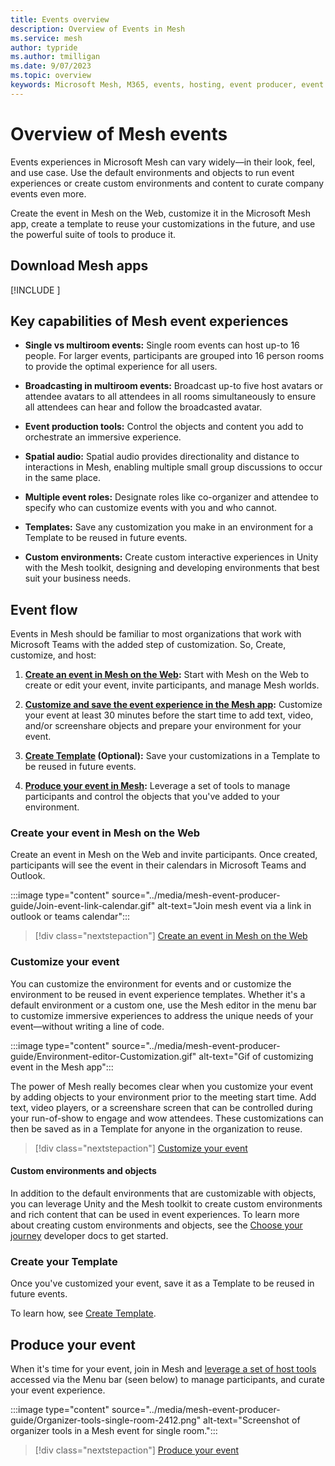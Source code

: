 ```yaml
---
title: Events overview
description: Overview of Events in Mesh 
ms.service: mesh
author: typride
ms.author: tmilligan
ms.date: 9/07/2023
ms.topic: overview
keywords: Microsoft Mesh, M365, events, hosting, event producer, event organizer, customize
---
```


# Overview of Mesh events

Events experiences in Microsoft Mesh can vary widely—in their look, feel, and use case. Use the default environments and objects to run event experiences or create custom environments and content to curate company events even more.

Create the event in Mesh on the Web, customize it in the Microsoft Mesh app, create a template to reuse your customizations in the future, and use the powerful suite of tools to produce it.

## Download Mesh apps

[!INCLUDE [<download-apps>](<../includes/download-apps.md>)]

## Key capabilities of Mesh event experiences

- **Single vs multiroom events:** Single room events can host up-to 16 people. For larger events, participants are grouped into 16 person rooms to provide the optimal experience for all users.

- **Broadcasting in multiroom events:** Broadcast up-to five host avatars or attendee avatars to all attendees in all rooms simultaneously to ensure all attendees can hear and follow the broadcasted avatar.

- **Event production tools:** Control the objects and content you add to orchestrate an immersive experience.

- **Spatial audio:** Spatial audio provides directionality and distance to interactions in Mesh, enabling multiple small group discussions to occur in the same place.

- **Multiple event roles:** Designate roles like co-organizer and attendee to specify who can customize events with you and who cannot.

- **Templates:** Save any customization you make in an environment for a Template to be reused in future events.

- **Custom environments:** Create custom interactive experiences in Unity with the Mesh toolkit, designing and developing environments that best suit your business needs.

## Event flow

Events in Mesh should be familiar to most organizations that work with Microsoft Teams with the added step of customization. So, Create, customize, and host:

1. **[Create an event in Mesh on the Web](create-event-mesh-portal.md):** Start with Mesh on the Web to create or edit your event, invite participants, and manage Mesh worlds.

1. **[Customize and save the event experience in the Mesh app](customize-event.md):** Customize your event at least 30 minutes before the start time to add text, video, and/or screenshare objects and prepare your environment for your event.

1. **[Create Template](create-template.md) (Optional):** Save your customizations in a Template to be reused in future events.

1. **[Produce your event in Mesh](produce-event.md):** Leverage a set of tools to manage participants and control the objects that you've added to your environment.

### Create your event in Mesh on the Web

Create an event in Mesh on the Web and invite participants. Once created, participants will see the event in their calendars in Microsoft Teams and Outlook.

:::image type="content" source="../media/mesh-event-producer-guide/Join-event-link-calendar.gif" alt-text="Join mesh event via a link in outlook or teams calendar":::

> [!div class="nextstepaction"]
> [Create an event in Mesh on the Web](create-event-mesh-portal.md)

### Customize your event

You can customize the environment for events and or customize the environment to be reused in event experience templates. Whether it's a default environment or a custom one, use the Mesh editor in the menu bar to customize immersive experiences to address the unique needs of your event—without writing a line of code.

:::image type="content" source="../media/mesh-event-producer-guide/Environment-editor-Customization.gif" alt-text="Gif of customizing event in the Mesh app":::

The power of Mesh really becomes clear when you customize your event by adding objects to your environment prior to the meeting start time. Add text, video players, or a screenshare screen that can be controlled during your run-of-show to engage and wow attendees. These customizations can then be saved as in a Template for anyone in the organization to reuse.

> [!div class="nextstepaction"]
> [Customize your event](customize-event.md)

#### Custom environments and objects

In addition to the default environments that are customizable with objects, you can leverage Unity and the Mesh toolkit to create custom environments and rich content that can be used in event experiences. To learn more about creating custom environments and objects, see the [Choose your journey](../develop/getting-started/choose-your-journey.md) developer docs to get started.

### Create your Template

Once you've customized your event, save it as a Template to be reused in future events.

To learn how, see [Create Template](create-template.md).

## Produce your event

When it's time for your event, join in Mesh and [leverage a set of host tools](produce-event.md#event-producers-tools) accessed via the Menu bar (seen below) to manage participants, and curate your event experience.

:::image type="content" source="../media/mesh-event-producer-guide/Organizer-tools-single-room-2412.png" alt-text="Screenshot of organizer tools in a Mesh event for single room.":::

> [!div class="nextstepaction"]
> [Produce your event](create-event-mesh-portal.md)
